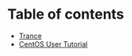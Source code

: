 # Table of contents

* [Trance](README.md)
* [CentOS User Tutorial](https://trance.gitbook.io/centos-guide/)


